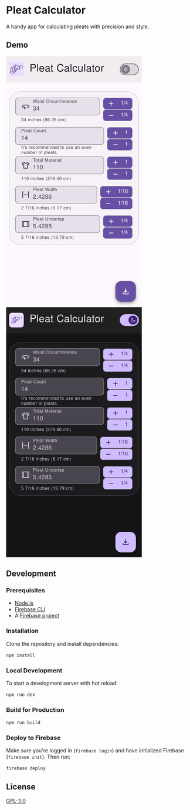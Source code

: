# Pleat Calculator

A handy app for calculating pleats with precision and style.

## Demo

![image](src/static/screenshots/pleatcalculator.web.app_.png "Demo")
![image](src/static/screenshots/pleatcalculator.web.app_dark.png "Demo")

## Development

### Prerequisites

- [Node.js](https://nodejs.org/en/)
- [Firebase CLI](https://firebase.google.com/docs/cli)
- A [Firebase project](https://console.firebase.google.com/)

### Installation

Clone the repository and install dependencies:

```bash
npm install
```

### Local Development

To start a development server with hot reload:

```bash
npm run dev
```

### Build for Production

```bash
npm run build
```

### Deploy to Firebase

Make sure you're logged in (`firebase login`) and have initialized Firebase (`firebase init`). Then run:

```bash
firebase deploy
```

## License

[GPL-3.0](LICENSE)
